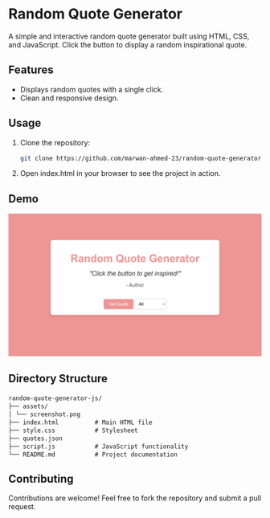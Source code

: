# Random Quote Generator 

A simple and interactive random quote generator built using HTML, CSS, and JavaScript. Click the button to display a random inspirational quote.

## Features
- Displays random quotes with a single click.
- Clean and responsive design.

## Usage
1. Clone the repository:

    ```bash
    git clone https://github.com/marwan-ahmed-23/random-quote-generator-js.git
    ```

2. Open index.html in your browser to see the project in action.

## Demo

![Random Quote Generator Demo](assets/screenshot.png "Demo of Random Quote Generator")


## Directory Structure
```plaintext
random-quote-generator-js/
├── assets/ 
│ └── screenshot.png 
├── index.html          # Main HTML file
├── style.css           # Stylesheet
├── quotes.json         
├── script.js           # JavaScript functionality
└── README.md           # Project documentation
```

## Contributing

Contributions are welcome! Feel free to fork the repository and submit a pull request.
